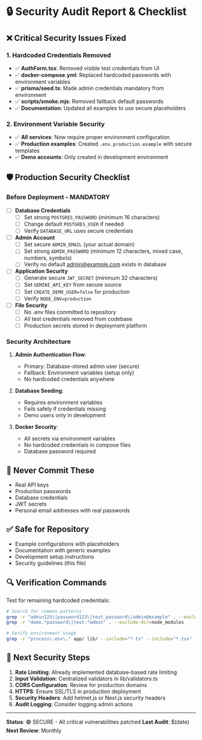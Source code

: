 # 🔒 Security Audit Report & Checklist

## ❌ Critical Security Issues Fixed

### 1. Hardcoded Credentials Removed

- ✅ **AuthForm.tsx**: Removed visible test credentials from UI
- ✅ **docker-compose.yml**: Replaced hardcoded passwords with environment variables
- ✅ **prisma/seed.ts**: Made admin credentials mandatory from environment
- ✅ **scripts/smoke.mjs**: Removed fallback default passwords
- ✅ **Documentation**: Updated all examples to use secure placeholders

### 2. Environment Variable Security

- ✅ **All services**: Now require proper environment configuration
- ✅ **Production examples**: Created `.env.production.example` with secure templates
- ✅ **Demo accounts**: Only created in development environment

## 🛡️ Production Security Checklist

### Before Deployment - MANDATORY

- [ ] **Database Credentials**
  - [ ] Set strong `POSTGRES_PASSWORD` (minimum 16 characters)
  - [ ] Change default `POSTGRES_USER` if needed
  - [ ] Verify `DATABASE_URL` uses secure credentials

- [ ] **Admin Account**
  - [ ] Set secure `ADMIN_EMAIL` (your actual domain)
  - [ ] Set strong `ADMIN_PASSWORD` (minimum 12 characters, mixed case, numbers, symbols)
  - [ ] Verify no default admin@example.com exists in database

- [ ] **Application Security**
  - [ ] Generate secure `JWT_SECRET` (minimum 32 characters)
  - [ ] Set `GEMINI_API_KEY` from secure source
  - [ ] Set `CREATE_DEMO_USER=false` for production
  - [ ] Verify `NODE_ENV=production`

- [ ] **File Security**
  - [ ] No .env files committed to repository
  - [ ] All test credentials removed from codebase
  - [ ] Production secrets stored in deployment platform

### Security Architecture

1. **Admin Authentication Flow**:
   - Primary: Database-stored admin user (secure)
   - Fallback: Environment variables (setup only)
   - No hardcoded credentials anywhere

2. **Database Seeding**:
   - Requires environment variables
   - Fails safely if credentials missing
   - Demo users only in development

3. **Docker Security**:
   - All secrets via environment variables
   - No hardcoded credentials in compose files
   - Database password required

## 🚨 Never Commit These

- Real API keys
- Production passwords
- Database credentials
- JWT secrets
- Personal email addresses with real passwords

## ✅ Safe for Repository

- Example configurations with placeholders
- Documentation with generic examples
- Development setup instructions
- Security guidelines (this file)

## 🔍 Verification Commands

Test for remaining hardcoded credentials:

```bash
# Search for common patterns
grep -r "admin123\|password123\|test_password\|admin@example" . --exclude-dir=node_modules
grep -r "demo.*password\|test.*admin" . --exclude-dir=node_modules

# Verify environment usage
grep -r "process\.env\." app/ lib/ --include="*.ts" --include="*.tsx"
```

## 🎯 Next Security Steps

1. **Rate Limiting**: Already implemented database-based rate limiting
2. **Input Validation**: Centralized validators in lib/validators.ts
3. **CORS Configuration**: Review for production domains
4. **HTTPS**: Ensure SSL/TLS in production deployment
5. **Security Headers**: Add helmet.js or Next.js security headers
6. **Audit Logging**: Consider logging admin actions

---

**Status**: 🟢 SECURE - All critical vulnerabilities patched
**Last Audit**: $(date)
**Next Review**: Monthly

